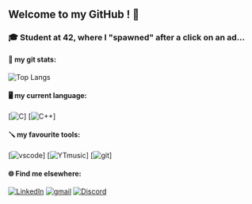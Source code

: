 ## Welcome to my GitHub ! 🖖 
### 🎓 Student at 42, where I "spawned" after a click on an ad...

#### 🦾 my git stats:
![Top Langs](https://github-readme-stats.vercel.app/api/top-langs/?username=TonUpMan&layout=compact)


#### 🖥️ my current language:
[![C](https://img.icons8.com/color/48/c-programming.png)]   [![C++](https://img.icons8.com/fluency/48/c-plus-plus-logo.png)]

#### 🪛 my favourite tools:
[![vscode](https://img.icons8.com/badges/48/visual-studio.png)]   [![YTmusic](https://img.icons8.com/fluency/48/youtube-music.png)]   [![git](https://img.icons8.com/material-outlined/48/github.png)]  

#### 🌐 Find me elsewhere:
[![LinkedIn](https://img.icons8.com/color/48/linkedin.png)](https://linkedin.com/in/quentin-devianne-b507ab344)   [![gmail](https://img.icons8.com/color/48/gmail--v1.png)](mailto:qdeviann@student.42angouleme.fr)   [![Discord](https://img.icons8.com/color/48/discord-logo.png)](https://discord.com/users/381620497148018688)

